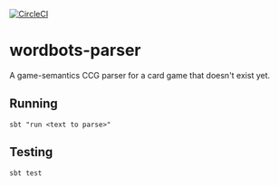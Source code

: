 [![CircleCI](https://circleci.com/gh/AlexNisnevich/wordbots-parser.svg?style=svg)](https://circleci.com/gh/AlexNisnevich/wordbots-parser)
# wordbots-parser
A game-semantics CCG parser for a card game that doesn't exist yet.

## Running
```
sbt "run <text to parse>"
```

## Testing
```
sbt test
```
